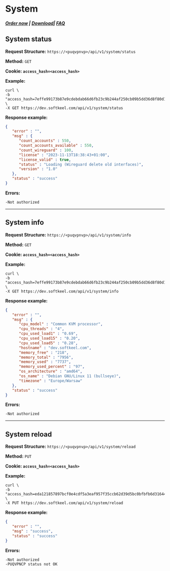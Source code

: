 # System

##### [Order now](https://puqcloud.com/index.php?rp=/store/puqvpn) | [Download](https://download.puqcloud.com/cp/puqvpncp/)| [FAQ](https://faq.puqcloud.com)

## System status

**Request Structure:** `https://<puqvpnvp>/api/v1/system/status`

**Method:** `GET`

**Cookie: `access_hash=<access_hash>`**

**Example:**

```shell
curl \
-b "access_hash=7effe99173b87e9cdebdab66d6fb23c9b244af250cb09b5dd36d8f80d14a8510b2d00bcba7290252" \
-X GET https://dev.softkeel.com/api/v1/system/status
```

**Response example:**

```JSON
{
   "error" : "",
   "msg" : {
      "count_accounts" : 550,
      "count_accounts_available" : 550,
      "count_wireguard" : 100,
      "license" : "2023-11-13T18:38:43+01:00",
      "license_valid" : true,
      "status" : "Loading (Wireguard delete old interfaces)",
      "version" : "1.0"
   },
   "status" : "success"
}
```

**Errors:**

```
-Not authorized
```

- - - - - -

## System info

**Request Structure:** `https://<puqvpnvp>/api/v1/system/info`

**Method:** `GET`

**Cookie: `access_hash=<access_hash>`**

**Example:**

```shell
curl \
-b "access_hash=7effe99173b87e9cdebdab66d6fb23c9b244af250cb09b5dd36d8f80d14a8510b2d00bcba7290252" \
-X GET https://dev.softkeel.com/api/v1/system/info
```

**Response example:**

```JSON
{
   "error" : "",
   "msg" : {
      "cpu_model" : "Common KVM processor",
      "cpu_threads" : "4",
      "cpu_used_load1" : "0.69",
      "cpu_used_load15" : "0.20",
      "cpu_used_load5" : "0.28",
      "hostname" : "dev.softkeel.com",
      "memory_free" : "218",
      "memory_total" : "7956",
      "memory_used" : "7737",
      "memory_used_percent" : "97",
      "os_architecture" : "amd64",
      "os_name" : "Debian GNU/Linux 11 (bullseye)",
      "timezone" : "Europe/Warsaw"
   },
   "status" : "success"
}
```

**Errors:**

```
-Not authorized
```

- - - - - -

## System reload

**Request Structure:** `https://<puqvpnvp>/api/v1/system/reload`

**Method:** `PUT`

**Cookie: `access_hash=<access_hash>`**

**Example:**

```shell
curl \
-b "access_hash=eda121857897bcf0e4cdf5a3eaf957f35ccb62d39d5bc0bfbfb6d31644eee3cd7f8365e71ad94a60" \
-X PUT https://dev.softkeel.com/api/v1/system/reload
```

**Response example:**

```JSON
{
   "error" : "",
   "msg" : "success",
   "status" : "success"
}
```

**Errors:**

```
-Not authorized
-PUQVPNCP status not OK
```

##  

